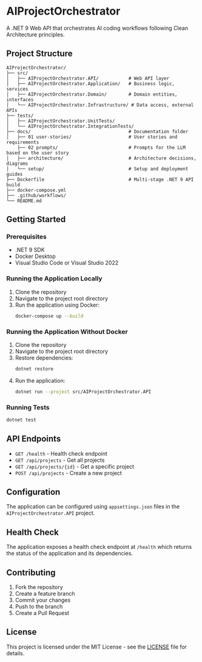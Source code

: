 # AIProjectOrchestrator

A .NET 9 Web API that orchestrates AI coding workflows following Clean Architecture principles.

## Project Structure

```
AIProjectOrchestrator/
├── src/
│   ├── AIProjectOrchestrator.API/           # Web API layer
│   ├── AIProjectOrchestrator.Application/   # Business logic, services
│   ├── AIProjectOrchestrator.Domain/        # Domain entities, interfaces
│   └── AIProjectOrchestrator.Infrastructure/ # Data access, external APIs
├── tests/
│   ├── AIProjectOrchestrator.UnitTests/
│   └── AIProjectOrchestrator.IntegrationTests/
├── docs/                                    # Documentation folder
│   ├── 01 user-stories/                     # User stories and requirements
    ├── 02 prompts/                          # Prompts for the LLM based on the user story
│   ├── architecture/                        # Architecture decisions, diagrams
│   └── setup/                               # Setup and deployment guides
├── Dockerfile                               # Multi-stage .NET 9 API build
├── docker-compose.yml
├── .github/workflows/
└── README.md
```

## Getting Started

### Prerequisites

- .NET 9 SDK
- Docker Desktop
- Visual Studio Code or Visual Studio 2022

### Running the Application Locally

1. Clone the repository
2. Navigate to the project root directory
3. Run the application using Docker:
   ```bash
   docker-compose up --build
   ```

### Running the Application Without Docker

1. Clone the repository
2. Navigate to the project root directory
3. Restore dependencies:
   ```bash
   dotnet restore
   ```
4. Run the application:
   ```bash
   dotnet run --project src/AIProjectOrchestrator.API
   ```

### Running Tests

```bash
dotnet test
```

## API Endpoints

- `GET /health` - Health check endpoint
- `GET /api/projects` - Get all projects
- `GET /api/projects/{id}` - Get a specific project
- `POST /api/projects` - Create a new project

## Configuration

The application can be configured using `appsettings.json` files in the `AIProjectOrchestrator.API` project.

## Health Check

The application exposes a health check endpoint at `/health` which returns the status of the application and its dependencies.

## Contributing

1. Fork the repository
2. Create a feature branch
3. Commit your changes
4. Push to the branch
5. Create a Pull Request

## License

This project is licensed under the MIT License - see the [LICENSE](LICENSE) file for details.